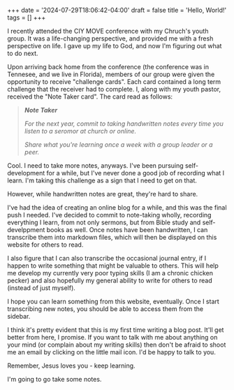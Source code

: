 +++
date = '2024-07-29T18:06:42-04:00'
draft = false
title = 'Hello, World!'
tags = []
+++

I recently attended the CIY MOVE conference with my Chruch's youth
group. It was a life-changing perspective, and provided me with a
fresh perspective on life. I gave up my life to God, and now I'm
figuring out what to do next.

Upon arriving back home from the conference (the conference was in
Tennesee, and we live in Florida), members of our group were given the
opportunity to receive "challenge cards". Each card contained a long
term challenge that the receiver had to complete. I, along with my
youth pastor, received the "Note Taker card". The card read as
follows:

> ***Note Taker***
>
> *For the next year, commit to taking handwritten notes every time you*
> *listen to a seromor at church or online.*
>
> *Share what you're learning once a week with a group leader or a*
> *peer.*

Cool. I need to take more notes, anyways. I've been pursuing
self-development for a while, but I've never done a good job of recording
what I learn. I'm taking this challenge as a sign that I need to get on
that.

However, while handwritten notes are great, they're hard to share.

I've had the idea of creating an online blog for a while, and this was
the final push I needed. I've decided to commit to note-taking wholly,
recording everything I learn, from not only sermons, but from Bible
study and self-develppment books as well. Once notes have been
handwritten, I can transcribe them into markdown files, which will
then be displayed on this website for others to read.

I also figure that I can also transcribe the occasional journal entry,
if I happen to write something that might be valuable to others. This
will help me develop my currently very poor typing skills (I am a chronic
chicken pecker) and also hopefully my general ability to write for others
to read (instead of just myself).

I hope you can learn something from this website, eventually. Once I
start transcribing new notes, you should be able to access them from the
sidebar.

I think it's pretty evident that this is my first time writing a blog
post. It'll get better from here, I promise. If you want to talk with me
about anything on your mind (or complain about my writing skills) then
don't be afraid to shoot me an email by clicking on the little mail icon.
I'd be happy to talk to you.

Remember, Jesus loves you - keep learning.

I'm going to go take some notes.
